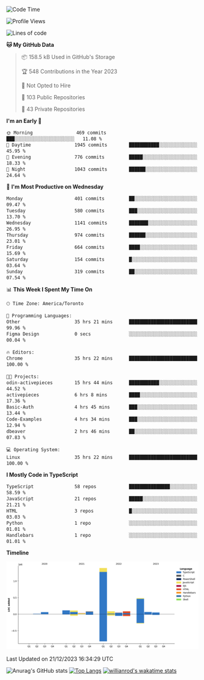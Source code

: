 <!--START_SECTION:waka-->
![Code Time](http://img.shields.io/badge/Code%20Time-953%20hrs%2015%20mins-blue)

![Profile Views](http://img.shields.io/badge/Profile%20Views-0-blue)

![Lines of code](https://img.shields.io/badge/From%20Hello%20World%20I%27ve%20Written-2.6%20million%20lines%20of%20code-blue)

**🐱 My GitHub Data** 

> 📦 158.5 kB Used in GitHub's Storage 
 > 
> 🏆 548 Contributions in the Year 2023
 > 
> 🚫 Not Opted to Hire
 > 
> 📜 103 Public Repositories 
 > 
> 🔑 43 Private Repositories 
 > 
**I'm an Early 🐤** 

```text
🌞 Morning                469 commits         ███░░░░░░░░░░░░░░░░░░░░░░   11.08 % 
🌆 Daytime                1945 commits        ███████████░░░░░░░░░░░░░░   45.95 % 
🌃 Evening                776 commits         █████░░░░░░░░░░░░░░░░░░░░   18.33 % 
🌙 Night                  1043 commits        ██████░░░░░░░░░░░░░░░░░░░   24.64 % 
```
📅 **I'm Most Productive on Wednesday** 

```text
Monday                   401 commits         ██░░░░░░░░░░░░░░░░░░░░░░░   09.47 % 
Tuesday                  580 commits         ███░░░░░░░░░░░░░░░░░░░░░░   13.70 % 
Wednesday                1141 commits        ███████░░░░░░░░░░░░░░░░░░   26.95 % 
Thursday                 974 commits         ██████░░░░░░░░░░░░░░░░░░░   23.01 % 
Friday                   664 commits         ████░░░░░░░░░░░░░░░░░░░░░   15.69 % 
Saturday                 154 commits         █░░░░░░░░░░░░░░░░░░░░░░░░   03.64 % 
Sunday                   319 commits         ██░░░░░░░░░░░░░░░░░░░░░░░   07.54 % 
```


📊 **This Week I Spent My Time On** 

```text
🕑︎ Time Zone: America/Toronto

💬 Programming Languages: 
Other                    35 hrs 21 mins      █████████████████████████   99.96 % 
Figma Design             0 secs              ░░░░░░░░░░░░░░░░░░░░░░░░░   00.04 % 

🔥 Editors: 
Chrome                   35 hrs 22 mins      █████████████████████████   100.00 % 

🐱‍💻 Projects: 
odin-activepieces        15 hrs 44 mins      ███████████░░░░░░░░░░░░░░   44.52 % 
activepieces             6 hrs 8 mins        ████░░░░░░░░░░░░░░░░░░░░░   17.36 % 
Basic-Auth               4 hrs 45 mins       ███░░░░░░░░░░░░░░░░░░░░░░   13.44 % 
Code-Examples            4 hrs 34 mins       ███░░░░░░░░░░░░░░░░░░░░░░   12.94 % 
dbeaver                  2 hrs 46 mins       ██░░░░░░░░░░░░░░░░░░░░░░░   07.83 % 

💻 Operating System: 
Linux                    35 hrs 22 mins      █████████████████████████   100.00 % 
```

**I Mostly Code in TypeScript** 

```text
TypeScript               58 repos            ███████████████░░░░░░░░░░   58.59 % 
JavaScript               21 repos            █████░░░░░░░░░░░░░░░░░░░░   21.21 % 
HTML                     3 repos             █░░░░░░░░░░░░░░░░░░░░░░░░   03.03 % 
Python                   1 repo              ░░░░░░░░░░░░░░░░░░░░░░░░░   01.01 % 
Handlebars               1 repo              ░░░░░░░░░░░░░░░░░░░░░░░░░   01.01 % 
```



**Timeline**

![Lines of Code chart](https://raw.githubusercontent.com/wise-introvert/wise-introvert/master/assets/bar_graph.png)


 Last Updated on 21/12/2023 16:34:29 UTC
<!--END_SECTION:waka-->

![Anurag's GitHub stats](https://github-readme-stats.vercel.app/api?username=wise-introvert&count_private=true&show_icons=true)
[![Top Langs](https://github-readme-stats.vercel.app/api/top-langs/?username=wise-introvert&langs_count=10)](https://github.com/anuraghazra/github-readme-stats)
[![willianrod's wakatime stats](https://github-readme-stats.vercel.app/api/wakatime?username=wiseintrovert)](https://github.com/anuraghazra/github-readme-stats)
